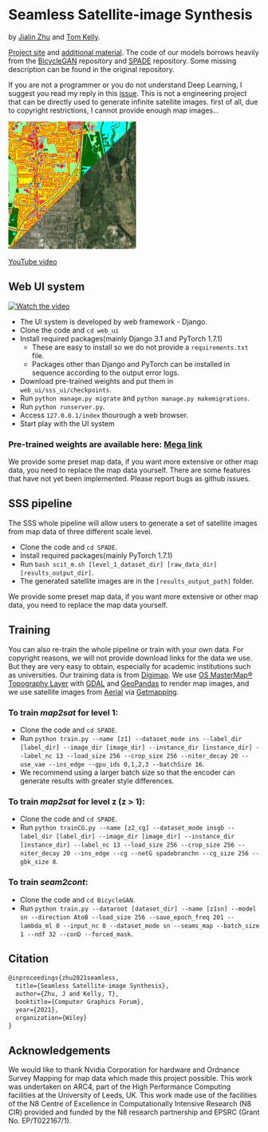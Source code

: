 # Seamless Satellite-image Synthesis
by [Jialin Zhu](https://vcg.leeds.ac.uk/profiles/jialin-zhu/) and [Tom Kelly](https://vcg.leeds.ac.uk/profiles/twak/).

[Project site](https://vcg.leeds.ac.uk/projects/sss/) and [additional material](https://drive.google.com/drive/folders/1lnqaRDQQ2L3-0ERPE58qAynV55wRLx8L).
The code of our models borrows heavily from the [BicycleGAN](https://github.com/junyanz/BicycleGAN) repository and [SPADE](https://github.com/NVlabs/SPADE) repository. Some missing description can be found in the original repository.

If you are not a programmer or you do not understand Deep Learning, I suggest you read my reply in this [issue](https://github.com/Misaliet/Seamless-Satellite-image-Synthesis/issues/4). This is not a engineering project that can be directly used to generate infinite satellite images. first of all, due to copyright restrictions, I cannot provide enough map images...

[![Watch the video](https://github.com/Misaliet/Seamless-Satellite-image-Synthesis/blob/main/image1604.png?raw=true)](https://www.youtube.com/watch?v=-oLKVdBQQKI)

[YouTube video](https://www.youtube.com/watch?v=-oLKVdBQQKI)

## Web UI system
[![Watch the video](https://img.youtube.com/vi/JVchd1pifvA/hqdefault.jpg)](https://www.youtube.com/watch?v=JVchd1pifvA)

- The UI system is developed by web framework - Django.
- Clone the code and `cd web_ui`
- Install required packages(mainly Django 3.1 and PyTorch 1.7.1)
  - These are easy to install so we do not provide a `requirements.txt` file.
  - Packages other than Django and PyTorch can be installed in sequence according to the output error logs.
- Download pre-trained weights and put them in `web_ui/sss_ui/checkpoints`.
- Run `python manage.py migrate` and `python manage.py makemigrations`.
- Run `python runserver.py`.
- Access `127.0.0.1/index` thourough a web browser.
- Start play with the UI system

### Pre-trained weights are available here: [Mega link](https://mega.nz/file/JlIn0DZY#gNndc-iH4Zx3V8vAYKrJrotmNJS5y2K9xW9Uvy6O-3k)

We provide some preset map data, if you want more extensive or other map data, you need to replace the map data yourself. There are some features that have not yet been implemented. Please report bugs as github issues.

## SSS pipeline

The SSS whole pipeline will allow users to generate a set of satellite images from map data of three different scale level.
- Clone the code and `cd SPADE`.
- Install required packages(mainly PyTorch 1.7.1)
- Run `bash scit_m.sh [level_1_dataset_dir] [raw_data_dir] [results_output_dir]`.
- The generated satellite images are in the `[results_output_path]` folder.

We provide some preset map data, if you want more extensive or other map data, you need to replace the map data yourself. 

## Training
You can also re-train the whole pipeline or train with your own data.
For copyright reasons, we will not provide download links for the data we use. But they are very easy to obtain, especially for academic institutions such as universities.
Our training data is from [Digimap](https://digimap.edina.ac.uk/). We use [OS MasterMap® Topography Layer](https://digimap.edina.ac.uk/webhelp/os/osdigimaphelp.htm#data_information/os_products/overview.htm) with [GDAL](https://gdal.org/) and [GeoPandas](https://geopandas.org/) to render map images, and we use satellite images from [Aerial](https://digimap.edina.ac.uk/webhelp/aerial/aerialdigimaphelp.htm#data_information/products/25cm_aerial_imagery.htm) via [Getmapping](https://www.getmapping.com/).

### To train *map2sat* for level 1:
- Clone the code and `cd SPADE`.
- Run `python train.py --name [z1] --dataset_mode ins --label_dir [label_dir] --image_dir [image_dir] --instance_dir [instance_dir] --label_nc 13 --load_size 256 --crop_size 256 --niter_decay 20 --use_vae --ins_edge --gpu_ids 0,1,2,3 --batchSize 16`.
- We recommend using a larger batch size so that the encoder can generate results with greater style differences.
### To train *map2sat* for level z (z > 1):
- Clone the code and `cd SPADE`.
- Run `python trainCG.py --name [z2_cg] --dataset_mode insgb --label_dir [label_dir] --image_dir [image_dir] --instance_dir [instance_dir] --label_nc 13 --load_size 256 --crop_size 256 --niter_decay 20 --ins_edge --cg --netG spadebranchn --cg_size 256 --gbk_size 8`.
### To train *seam2cont*:
- Clone the code and `cd BicycleGAN`.
- Run `python train.py --dataroot [dataset_dir] --name [z1sn] --model sn --direction AtoB --load_size 256 --save_epoch_freq 201 --lambda_ml 0 --input_nc 8 --dataset_mode sn --seams_map --batch_size 1 --ndf 32 --conD --forced_mask`.


## Citation
```
@inproceedings{zhu2021seamless,
  title={Seamless Satellite-image Synthesis},
  author={Zhu, J and Kelly, T},
  booktitle={Computer Graphics Forum},
  year={2021},
  organization={Wiley}
}
```

## Acknowledgements
We would like to thank Nvidia Corporation for hardware and Ordnance Survey Mapping for map data which made this project possible. This work was undertaken on ARC4, part of the High Performance Computing facilities at the University of Leeds, UK. This work made use of the facilities of the N8 Centre of Excellence in Computationally Intensive Research (N8 CIR) provided and funded by the N8 research partnership and EPSRC (Grant No. EP/T022167/1).
